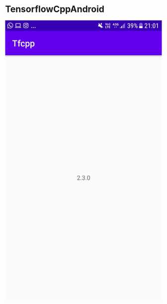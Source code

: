 # TensorflowCppAndroid


![alt tag](https://github.com/ayyucedemirbas/TensorflowCppAndroid/blob/main/sstf.jpeg)
